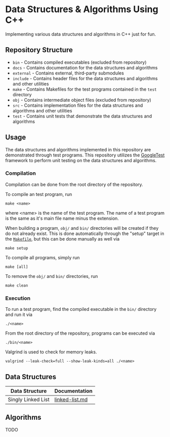 # Data Structures & Algorithms Using C++

Implementing various data structures and algorithms in C++ just for fun.

## Repository Structure

- `bin` - Contains compiled executables (excluded from repository)
- `docs` - Contains documentation for the data structures and algorithms
- `external` - Contains external, third-party submodules
- `include` - Contains header files for the data structures and algorithms and other utilities
- `make` - Contains Makefiles for the test programs contained in the `test` directory
- `obj` - Contains intermediate object files (excluded from repository)
- `src` - Contains implementation files for the data structures and algorithms and other utilities
- `test` - Contains unit tests that demonstrate the data structures and algorithms

## Usage

The data structures and algorithms implemented in this repository are demonstrated through test programs. This repository utilizes the [GoogleTest](https://github.com/google/googletest) framework to perform unit testing on the data structures and algorithms.

### Compilation

Compilation can be done from the root directory of the repository.

To compile an test program, run
```
make <name>
```
where \<name\> is the name of the test program. The name of a test program is the same as it's main file name minus the extension.

When building a program, `obj/` and `bin/` directories will be created if they do not already exist. This is done automatically through the "setup" target in the [`Makefile`](./Makefile), but this can be done manually as well via
```
make setup
```

To compile all programs, simply run
```
make [all]
```

To remove the `obj/` and `bin/` directories, run
```
make clean
```

### Execution

To run a test program, find the compiled executable in the `bin/` directory and run it via
```
./<name>
```
From the root directory of the repository, programs can be executed via
```
./bin/<name>
```

Valgrind is used to check for memory leaks.
```
valgrind --leak-check=full --show-leak-kinds=all ./<name>
```

## Data Structures

| Data Structure        | Documentation                           |
|-----------------------|-----------------------------------------|
| Singly Linked List    | [linked-list.md](./docs/linked-list.md) |

## Algorithms

TODO
